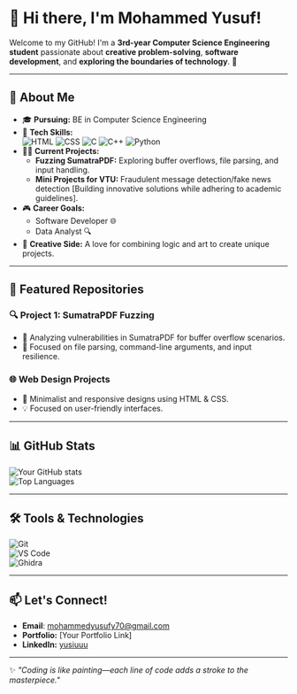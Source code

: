 # 👋 Hi there, I'm Mohammed Yusuf!

Welcome to my GitHub! I'm a **3rd-year Computer Science Engineering student** passionate about **creative problem-solving**, **software development**, and **exploring the boundaries of technology**. 🚀

---

## 🌟 About Me
- 🎓 **Pursuing:** BE in Computer Science Engineering  
- 🔧 **Tech Skills:**  
  ![HTML](https://images.app.goo.gl/uxKuCm1ZW1avJRkx9)
  ![CSS](C:\Users\moham)
  ![C](https://images.app.goo.gl/U2Fb1o1S4tPqjaBC9)
  ![C++](https://images.app.goo.gl/6uZTTS5W3EWbbtDy6)
  ![Python](https://images.app.goo.gl/D17EHbczJRoEZfRe9)
- 🧑‍🔬 **Current Projects:**
  - **Fuzzing SumatraPDF:** Exploring buffer overflows, file parsing, and input handling.
  - **Mini Projects for VTU:** Fraudulent message detection/fake news detection [Building innovative solutions while adhering to academic guidelines].
- 🎮 **Career Goals:**  
  - Software Developer 🌐  
  - Data Analyst 🔍
- 🎨 **Creative Side:** A love for combining logic and art to create unique projects.  

---

## 📂 Featured Repositories
### 🔍 **Project 1: SumatraPDF Fuzzing**
- 🧪 Analyzing vulnerabilities in SumatraPDF for buffer overflow scenarios.
- 🔎 Focused on file parsing, command-line arguments, and input resilience.

### 🌐 **Web Design Projects**
- 🎨 Minimalist and responsive designs using HTML & CSS.
- 💡 Focused on user-friendly interfaces.

---

## 📊 GitHub Stats
![Your GitHub stats](https://github-readme-stats.vercel.app/api?username=yusiuuu&show_icons=true&theme=radical)  
![Top Languages](https://github-readme-stats.vercel.app/api/top-langs/?username=yusiuuu&layout=compact&theme=radical&langs_count=5&hide=html,css)

---

## 🛠️ Tools & Technologies
![Git](https://img.shields.io/badge/Git-F05032?style=flat-square&logo=git&logoColor=white)  
![VS Code](https://img.shields.io/badge/VS%20Code-007ACC?style=flat-square&logo=visual-studio-code&logoColor=white)  
![Ghidra](https://img.shields.io/badge/Ghidra-FF9900?style=flat-square&logo=apache&logoColor=white)

---

## 📫 Let's Connect!
- **Email**: [mohammedyusufy70@gmail.com](mailto:mohammedyusufy70@gmail.com)
- **Portfolio:** [Your Portfolio Link]  
- **LinkedIn:** [yusiuuu](https://www.linkedin.com/in/mohammedyusufy70)

---

✨ _"Coding is like painting—each line of code adds a stroke to the masterpiece."_  
